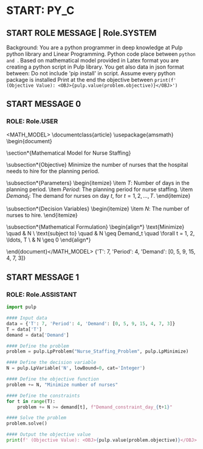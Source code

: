 # START: PY_C 
## START ROLE MESSAGE | Role.SYSTEM 
Background: You are a python programmer in deep knowledge at Pulp python library and Linear Programming. Python code place between ```python and ```. Based on mathematical model provided in Latex format you are creating a python script in Pulp library. You get also data in json format between: <DATA></DATA> Do not include 'pip install' in script. Assume every python package is installed Print at the end the objective between <OBJ></OBJ> `print(f' (Objective Value): <OBJ>{pulp.value(problem.objective)}</OBJ>')` 
## START MESSAGE 0 
### ROLE: Role.USER
<MATH_MODEL>
\documentclass{article}
\usepackage{amsmath}
\begin{document}

\section*{Mathematical Model for Nurse Staffing}

\subsection*{Objective}
Minimize the number of nurses that the hospital needs to hire for the planning period.

\subsection*{Parameters}
\begin{itemize}
    \item $T$: Number of days in the planning period.
    \item $Period$: The planning period for nurse staffing.
    \item $Demand_t$: The demand for nurses on day $t$, for $t = 1, 2, \ldots, T$.
\end{itemize}

\subsection*{Decision Variables}
\begin{itemize}
    \item $N$: The number of nurses to hire.
\end{itemize}

\subsection*{Mathematical Formulation}
\begin{align*}
    \text{Minimize} \quad & N \\
    \text{subject to} \quad & N \geq Demand_t \quad \forall t = 1, 2, \ldots, T \\
    & N \geq 0
\end{align*}

\end{document}</MATH_MODEL>
<DATA>
{'T': 7, 'Period': 4, 'Demand': [0, 5, 9, 15, 4, 7, 3]}</DATA>


## START MESSAGE 1 
### ROLE: Role.ASSISTANT
```python
import pulp

#### Input data
data = {'T': 7, 'Period': 4, 'Demand': [0, 5, 9, 15, 4, 7, 3]}
T = data['T']
demand = data['Demand']

#### Define the problem
problem = pulp.LpProblem("Nurse_Staffing_Problem", pulp.LpMinimize)

#### Define the decision variable
N = pulp.LpVariable('N', lowBound=0, cat='Integer')

#### Define the objective function
problem += N, "Minimize number of nurses"

#### Define the constraints
for t in range(T):
    problem += N >= demand[t], f"Demand_constraint_day_{t+1}"

#### Solve the problem
problem.solve()

#### Output the objective value
print(f' (Objective Value): <OBJ>{pulp.value(problem.objective)}</OBJ>')
```

